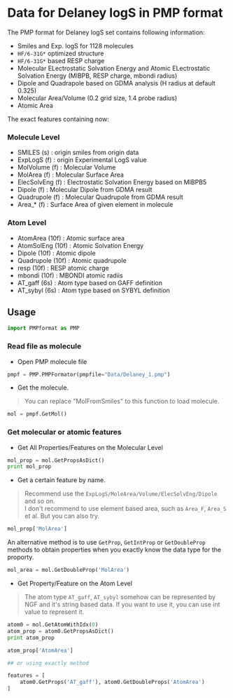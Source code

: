 # Data for Delaney logS in PMP format

The PMP format for Delaney logS set contains following information:

- Smiles and Exp. logS for 1128 molecules
- `HF/6-31G*` optimized structure
- `HF/6-31G*` based RESP charge
- Molecular ELectrostatic Solvation Energy and Atomic ELectrostatic Solvation Energy (MIBPB, RESP charge, mbondi radius)
- Dipole and Quadrapole based on GDMA analysis (H radius at default 0.325)
- Molecular Area/Volume (0.2 grid size, 1.4 probe radius)
- Atomic Area

The exact features containing now:

### Molecule Level
- SMILES (s) : origin smiles from origin data
- ExpLogS (f) : origin Experimental LogS value
- MolVolume (f) : Molecular Volume
- MolArea (f) : Molecular Surface Area
- ElecSolvEng (f) : Electrostatic Solvation Energy based on MIBPB5
- Dipole (f) : Molecular Dipole from GDMA result
- Quadrupole (f) : Molecular Quadrupole from GDMA result
- Area\_\* (f) : Surface Area of given element in molecule

### Atom Level
- AtomArea (10f) : Atomic surface area
- AtomSolEng (10f) : Atomic Solvation Energy
- Dipole (10f) : Atomic dipole
- Quadrupole (10f) : Atomic quadrupole
- resp (10f) : RESP atomic charge 
- mbondi (10f) : MBONDI atomic radiis
- AT\_gaff (6s) : Atom type based on GAFF definition
- AT\_sybyl (6s) : Atom type based on SYBYL definition

## Usage

```python
import PMPformat as PMP
```

### Read file as molecule

- Open PMP molecule file
```python
pmpf = PMP.PMPFormator(pmpfile="Data/Delaney_1.pmp")
```

- Get the molecule.  
> You can replace "MolFromSmiles" to this function to load molecule.

```python
mol = pmpf.GetMol()
```
### Get molecular or atomic features
- Get All Properties/Features on the Molecular Level

```python
mol_prop = mol.GetPropsAsDict()
print mol_prop
```

-  Get a certain feature by name.   
> Recommend use the `ExpLogS/MoleArea/Volume/ElecSolvEng/Dipole` and so on.  
> I don't recommend to use element based area, such as `Area_F`, `Area_S` et al. But you can also try.

```python
mol_prop['MolArea']
```

An alternative method is to use `GetProp`, `GetIntProp` or `GetDoubleProp` methods to obtain properties when you exactly know the data type for the proporty.

```python
mol_area = mol.GetDoubleProp('MolArea')
```

- Get Property/Feature on the Atom Level
> The atom type `AT_gaff`, `AT_sybyl` somehow can be represented by NGF and it's string based data. If you want to use it, you can use int value to represent it.

```python
atom0 = mol.GetAtomWithIdx(0)
atom_prop = atom0.GetPropsAsDict()
print atom_prop

atom_prop['AtomArea']

## or using exactly method

features = [
    atom0.GetProps('AT_gaff'), atom0.GetDoubleProps('AtomArea')
]

```


